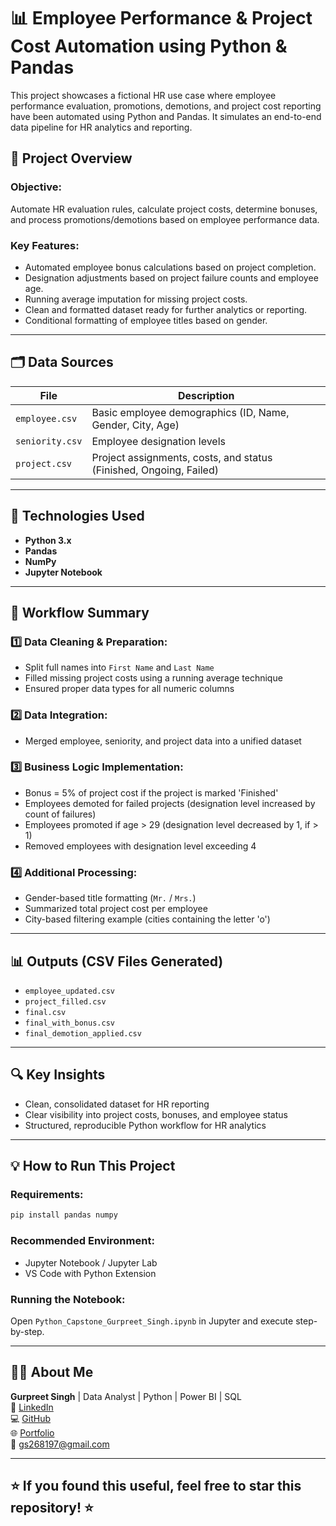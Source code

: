 # 📊 Employee Performance & Project Cost Automation using Python & Pandas

This project showcases a fictional HR use case where employee performance evaluation, promotions, demotions, and project cost reporting have been automated using Python and Pandas. It simulates an end-to-end data pipeline for HR analytics and reporting.

## 🚀 Project Overview

### Objective:
Automate HR evaluation rules, calculate project costs, determine bonuses, and process promotions/demotions based on employee performance data.

### Key Features:
- Automated employee bonus calculations based on project completion.
- Designation adjustments based on project failure counts and employee age.
- Running average imputation for missing project costs.
- Clean and formatted dataset ready for further analytics or reporting.
- Conditional formatting of employee titles based on gender.

---

## 🗂️ Data Sources

| File        | Description                     |
|-------------|---------------------------------|
| `employee.csv`   | Basic employee demographics (ID, Name, Gender, City, Age) |
| `seniority.csv`  | Employee designation levels |
| `project.csv`    | Project assignments, costs, and status (Finished, Ongoing, Failed) |

---

## 🔧 Technologies Used
- **Python 3.x**
- **Pandas**
- **NumPy**
- **Jupyter Notebook**

---

## 📄 Workflow Summary

### 1️⃣ Data Cleaning & Preparation:
- Split full names into `First Name` and `Last Name`
- Filled missing project costs using a running average technique
- Ensured proper data types for all numeric columns

### 2️⃣ Data Integration:
- Merged employee, seniority, and project data into a unified dataset

### 3️⃣ Business Logic Implementation:
- Bonus = 5% of project cost if the project is marked 'Finished'
- Employees demoted for failed projects (designation level increased by count of failures)
- Employees promoted if age > 29 (designation level decreased by 1, if > 1)
- Removed employees with designation level exceeding 4

### 4️⃣ Additional Processing:
- Gender-based title formatting (`Mr.` / `Mrs.`)
- Summarized total project cost per employee
- City-based filtering example (cities containing the letter 'o')

---

## 📊 Outputs (CSV Files Generated)
- `employee_updated.csv`
- `project_filled.csv`
- `final.csv`
- `final_with_bonus.csv`
- `final_demotion_applied.csv`

---

## 🔍 Key Insights
- Clean, consolidated dataset for HR reporting
- Clear visibility into project costs, bonuses, and employee status
- Structured, reproducible Python workflow for HR analytics

---


## 💡 How to Run This Project

### Requirements:
```bash
pip install pandas numpy
```

### Recommended Environment:
- Jupyter Notebook / Jupyter Lab
- VS Code with Python Extension

### Running the Notebook:
Open `Python_Capstone_Gurpreet_Singh.ipynb` in Jupyter and execute step-by-step.

---

## 👨‍💻 About Me

**Gurpreet Singh** | Data Analyst | Python | Power BI | SQL  
🔗 [LinkedIn](https://linkedin.com/in/gurpreetsingh1998)  
💻 [GitHub](https://github.com/gurpreet998)  
🌐 [Portfolio](https://gurpreet-singh-998.vercel.app/)  
📩 gs268197@gmail.com  

---

## ⭐ If you found this useful, feel free to star this repository! ⭐
